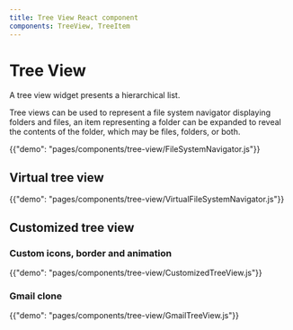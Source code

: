 ```yaml
---
title: Tree View React component
components: TreeView, TreeItem
---
```


# Tree View

<p class="description">A tree view widget presents a hierarchical list.</p>

Tree views can be used to represent a file system navigator displaying folders and files, an item representing a folder can be expanded to reveal the contents of the folder, which may be files, folders, or both.

{{"demo": "pages/components/tree-view/FileSystemNavigator.js"}}

## Virtual tree view

{{"demo": "pages/components/tree-view/VirtualFileSystemNavigator.js"}}

## Customized tree view

### Custom icons, border and animation

{{"demo": "pages/components/tree-view/CustomizedTreeView.js"}}

### Gmail clone

{{"demo": "pages/components/tree-view/GmailTreeView.js"}}